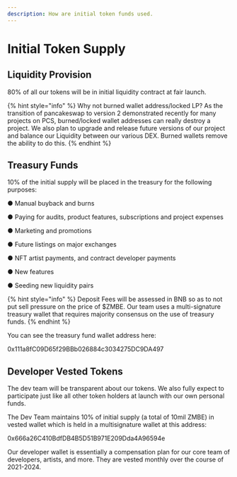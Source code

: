```yaml
---
description: How are initial token funds used.
---
```


# Initial Token Supply

## Liquidity Provision

80% of all our tokens will be in initial liquidity contract at fair launch. 

{% hint style="info" %}
Why not burned wallet address/locked LP? As the transition of pancakeswap to version 2 demonstrated  recently for many projects on PCS, burned/locked wallet addresses can really destroy a project. We also plan to upgrade and release future versions of our project and balance our Liquidity between our various DEX. Burned wallets remove the ability to do this.
{% endhint %}

## Treasury Funds

10% of the initial supply will be placed in the treasury for the following purposes: 

●  Manual buyback and burns

●  Paying for audits, product features, subscriptions and project expenses

●  Marketing and promotions

●  Future listings on major exchanges

●  NFT artist payments, and contract developer payments

●  New features

●  Seeding new liquidity pairs

{% hint style="info" %}
Deposit Fees will be assessed in BNB so as to not put sell pressure on the price of $ZMBE. Our team uses a multi-signature treasury wallet that requires majority consensus on the use of treasury funds.
{% endhint %}

You can see the treasury fund wallet address here: 

0x111a8fC09D65f29BBb026884c3034275DC9DA497 

## Developer Vested Tokens

The dev team will be transparent about our tokens. We also fully expect to participate just like all other token holders at launch with our own personal funds.

The Dev Team maintains 10% of initial supply (a total of 10mil ZMBE) in vested wallet which is held in a multisignature wallet at this address:

 0x666a26C410BdfDB4B5D51B971E209Dda4A96594e

Our developer wallet is essentially a compensation plan for our core team of developers, artists, and more. They are vested monthly over the course of 2021-2024.
